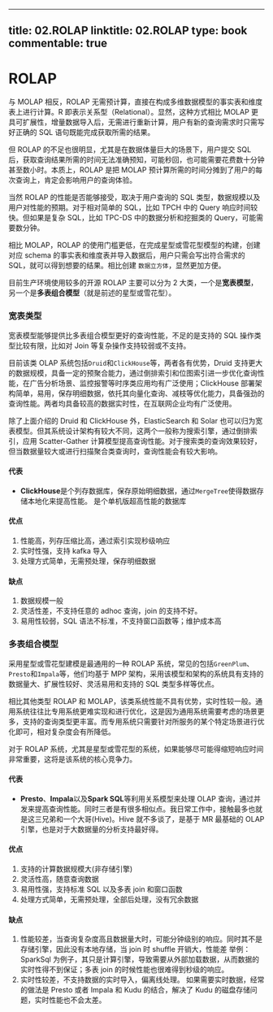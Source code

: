 
---
title: 02.ROLAP
linktitle: 02.ROLAP
type: book
commentable: true
---

# ROLAP

与 MOLAP 相反，ROLAP 无需预计算，直接在构成多维数据模型的事实表和维度表上进行计算。R 即表示关系型（Relational）。显然，这种方式相比 MOLAP 更具可扩展性，增量数据导入后，无需进行重新计算，用户有新的查询需求时只需写好正确的 SQL 语句既能完成获取所需的结果。

但 ROLAP 的不足也很明显，尤其是在数据体量巨大的场景下，用户提交 SQL 后，获取查询结果所需的时间无法准确预知，可能秒回，也可能需要花费数十分钟甚至数小时。本质上，ROLAP 是把 MOLAP 预计算所需的时间分摊到了用户的每次查询上，肯定会影响用户的查询体验。

当然 ROLAP 的性能是否能够接受，取决于用户查询的 SQL 类型，数据规模以及用户对性能的预期。对于相对简单的 SQL，比如 TPCH 中的 Query 响应时间较快。但如果是复杂 SQL，比如 TPC-DS 中的数据分析和挖掘类的 Query，可能需要数分钟。

相比 MOLAP，ROLAP 的使用门槛更低，在完成星型或雪花型模型的构建，创建对应 schema 的事实表和维度表并导入数据后，用户只需会写出符合需求的 SQL，就可以得到想要的结果。相比创建 `数据立方体`，显然更加方便。

目前生产环境使用较多的开源 ROLAP 主要可以分为 2 大类，一个是**宽表模型**，另一个是**多表组合模型**（就是前述的星型或雪花型）。

### 宽表类型

宽表模型能够提供比多表组合模型更好的查询性能，不足的是支持的 SQL 操作类型比较有限，比如对 Join 等复杂操作支持较弱或不支持。

目前该类 OLAP 系统包括`Druid`和`ClickHouse`等，两者各有优势，Druid 支持更大的数据规模，具备一定的预聚合能力，通过倒排索引和位图索引进一步优化查询性能，在广告分析场景、监控报警等时序类应用均有广泛使用；ClickHouse 部署架构简单，易用，保存明细数据，依托其向量化查询、减枝等优化能力，具备强劲的查询性能。两者均具备较高的数据实时性，在互联网企业均有广泛使用。

除了上面介绍的 Druid 和 ClickHouse 外，ElasticSearch 和 Solar 也可以归为宽表模型。但其系统设计架构有较大不同，这两个一般称为搜索引擎，通过倒排索引，应用 Scatter-Gather 计算模型提高查询性能。对于搜索类的查询效果较好，但当数据量较大或进行扫描聚合类查询时，查询性能会有较大影响。

#### 代表

- **ClickHouse**是个列存数据库，保存原始明细数据，通过`MergeTree`使得数据存储本地化来提高性能。 是个单机版超高性能的数据库

#### 优点

1. 性能高，列存压缩比高，通过索引实现秒级响应
2. 实时性强，支持 kafka 导入
3. 处理方式简单，无需预处理，保存明细数据

#### 缺点

1. 数据规模一般
2. 灵活性差，不支持任意的 adhoc 查询，join 的支持不好。
3. 易用性较弱，SQL 语法不标准，不支持窗口函数等；维护成本高

### 多表组合模型

采用星型或雪花型建模是最通用的一种 ROLAP 系统，常见的包括`GreenPlum`、`Presto`和`Impala`等，他们均基于 MPP 架构，采用该模型和架构的系统具有支持的数据量大、扩展性较好、灵活易用和支持的 SQL 类型多样等优点。

相比其他类型 ROLAP 和 MOLAP，该类系统性能不具有优势，实时性较一般。通用系统往往比专用系统更难实现和进行优化，这是因为通用系统需要考虑的场景更多，支持的查询类型更丰富。而专用系统只需要针对所服务的某个特定场景进行优化即可，相对复杂度会有所降低。

对于 ROLAP 系统，尤其是星型或雪花型的系统，如果能够尽可能得缩短响应时间非常重要，这将是该系统的核心竞争力。

#### 代表

- **Presto**、**Impala**以及**Spark SQL**等利用关系模型来处理 OLAP 查询，通过并发来提高查询性能。同时三者是有很多相似点。我日常工作中，接触最多也就是这三兄弟和一个大哥(Hive)。Hive 就不多谈了，是基于 MR 最基础的 OLAP 引擎，也是对于大数据量的分析支持最好得。

#### 优点

1. 支持的计算数据规模大(非存储引擎)
2. 灵活性高，随意查询数据
3. 易用性强，支持标准 SQL 以及多表 join 和窗口函数
4. 处理方式简单，无需预处理，全部后处理，没有冗余数据

#### 缺点

1. 性能较差，当查询复杂度高且数据量大时，可能分钟级别的响应。同时其不是存储引擎，因此没有本地存储，当 join 时 shuffle 开销大，性能差 举例：SparkSql 为例子，其只是计算引擎，导致需要从外部加载数据，从而数据的实时性得不到保证；多表 join 的时候性能也很难得到秒级的响应。
2. 实时性较差，不支持数据的实时导入，偏离线处理。 如果需要实时数据，经常的做法是 Presto 或者 Impala 和 Kudu 的结合，解决了 Kudu 的磁盘存储问题，实时性能也不会太差。

    